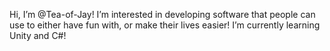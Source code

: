 Hi, I’m @Tea-of-Jay! I’m interested in developing software that people can use to either have fun with, or make their lives easier!
I’m currently learning Unity and C#!

<!---
Tea-of-Jay/Tea-of-Jay is a ✨ special ✨ repository because its `README.md` (this file) appears on your GitHub profile.
You can click the Preview link to take a look at your changes.
--->
